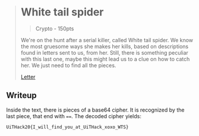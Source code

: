 ># White tail spider
>> Crypto - 150pts
>
>We're on the hunt after a serial killer, called White tail spider. We know the most gruesome ways she makes her kills, based on descriptions found in letters sent to us, from her. 
>Still, there is something peculiar with this last one, maybe this might lead us to a clue on how to catch her. We just need to find all the pieces. 
>
>
>[Letter](./letter.txt)

## Writeup

Inside the text, there is pieces of a base64 cipher. It is recognized by the last piece, that end with `==`.
The decoded cipher yields:

```
UiTHack20{I_will_find_you_at_UiTHack_xoxo_WTS}
```